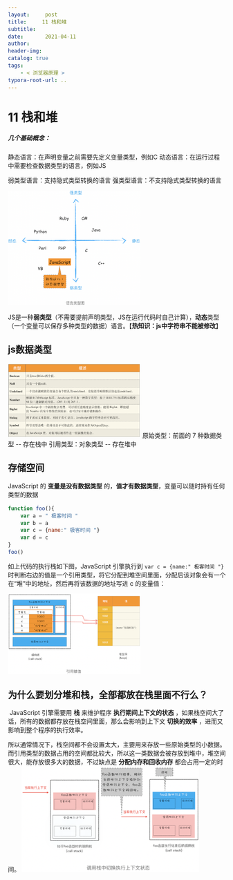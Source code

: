 ```yaml
---
layout:     post
title:     11 栈和堆
subtitle:  
date:       2021-04-11
author:     
header-img: 
catalog: true
tags:
    - < 浏览器原理 >
typora-root-url: ..
---
```



# 11 栈和堆

##### 几个基础概念：
静态语言：在声明变量之前需要先定义变量类型，例如C
动态语言：在运行过程中需要检查数据类型的语言，例如JS

弱类型语言：支持隐式类型转换的语言
强类型语言：不支持隐式类型转换的语言

<img src="/../img/assets_2019/image-20210411143958862.png" alt="image-20210411143958862" style="zoom:30%;" />

JS是一种**弱类型**（不需要提前声明类型，JS在运行代码时自己计算），**动态**类型（一个变量可以保存多种类型的数据）语言。【**热知识：js中字符串不能被修改**】

## js数据类型
<img src="/../img/assets_2019/image-20210411144048172.png" alt="image-20210411144048172" style="zoom:30%;" />
原始类型：前面的 7 种数据类型 -- 存在栈中
引用类型：对象类型 -- 存在堆中


## 存储空间

JavaScript 的 **变量是没有数据类型** 的，**值才有数据类型**，变量可以随时持有任何类型的数据

```js
function foo(){
    var a = " 极客时间 "
    var b = a
    var c = {name:" 极客时间 "}
    var d = c
}
foo()
```
如上代码的执行栈如下图，JavaScript 引擎执行到 `var c = {name:" 极客时间 "}` 时判断右边的值是一个引用类型，将它分配到堆空间里面，分配后该对象会有一个在“堆”中的地址，然后再将该数据的地址写进 c 的变量值：

<img src="/../img/assets_2019/image-20210411144222302.png" alt="image-20210411144222302" style="zoom:30%;" />

## 为什么要划分堆和栈，全部都放在栈里面不行么？
​	JavaScript 引擎需要用 **栈** 来维护程序 **执行期间上下文的状态** ，如果栈空间大了话，所有的数据都存放在栈空间里面，那么会影响到上下文 **切换的效率** ，进而又影响到整个程序的执行效率。

​	所以通常情况下，栈空间都不会设置太大，主要用来存放一些原始类型的小数据。而引用类型的数据占用的空间都比较大，所以这一类数据会被存放到堆中，堆空间很大，能存放很多大的数据，不过缺点是 **分配内存和回收内存** 都会占用一定的时间。
<img src="/../img/assets_2019/image-20210411144337024.png" alt="image-20210411144337024" style="zoom:40%;" />

